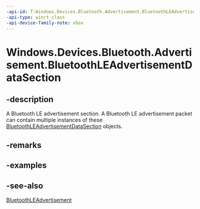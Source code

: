 ```yaml
---
-api-id: T:Windows.Devices.Bluetooth.Advertisement.BluetoothLEAdvertisementDataSection
-api-type: winrt class
-api-device-family-note: xbox
---
```


<!-- Class syntax.
public class BluetoothLEAdvertisementDataSection : Windows.Devices.Bluetooth.Advertisement.IBluetoothLEAdvertisementDataSection
-->

# Windows.Devices.Bluetooth.Advertisement.BluetoothLEAdvertisementDataSection

## -description
A Bluetooth LE advertisement section. A Bluetooth LE advertisement packet can contain multiple instances of these [BluetoothLEAdvertisementDataSection](bluetoothleadvertisementdatasection.md) objects.

## -remarks

## -examples

## -see-also
[BluetoothLEAdvertisement](bluetoothleadvertisement.md)